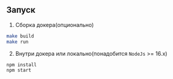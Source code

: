 ## Запуск

1. Сборка докера(опционально)

```sh
make build
make run
```

2. Внутри докера или локально(понадобится `NodeJs` >= 16.x)

```sh
npm install
npm start
```
